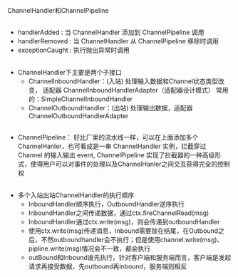 ChannelHandler和ChannelPipeline

## 
* handlerAdded : 当 ChannelHandler 添加到 ChannelPipeline 调用 
* handlerRemoved : 当 ChannelHandler 从 ChannelPipeline 移除时调用 
* exceptionCaught : 执行抛出异常时调用

## 

* ChannelHandler下主要是两个子接口
    * ChannelInboundHandler：(入站) 处理输入数据和Channel状态类型改变， 适配器 ChannelInboundHandlerAdapter（适配器设计模式） 常用的：SimpleChannelInboundHandler
    * ChannelOutboundHandler：(出站) 处理输出数据，适配器 ChannelOutboundHandlerAdapter 

## 

* ChannelPipeline： 好比厂里的流水线一样，可以在上面添加多个ChannelHanler，也可看成是一串 ChannelHandler 实例，拦截穿过 Channel 的输入输出 event, ChannelPipeline 实现了拦截器的一种高级形式，使得用户可以对事件的处理以及ChannelHanler之间交互获得完全的控制权

## 

* 多个入站出站ChannelHandler的执行顺序
    * InboundHandler顺序执行，OutboundHandler逆序执行
    * InboundHandler之间传递数据，通过ctx.fireChannelRead(msg)
    * InboundHandler通过ctx.write(msg)，则会传递到outboundHandler
    * 使用ctx.write(msg)传递消息，Inbound需要放在结尾，在Outbound之后，不然outboundhandler会不执行；但是使用channel.write(msg)、pipline.write(msg)情况会不一致，都会执行
    * outBound和Inbound谁先执行，针对客户端和服务端而言，客户端是发起请求再接受数据，先outbound再inbound，服务端则相反